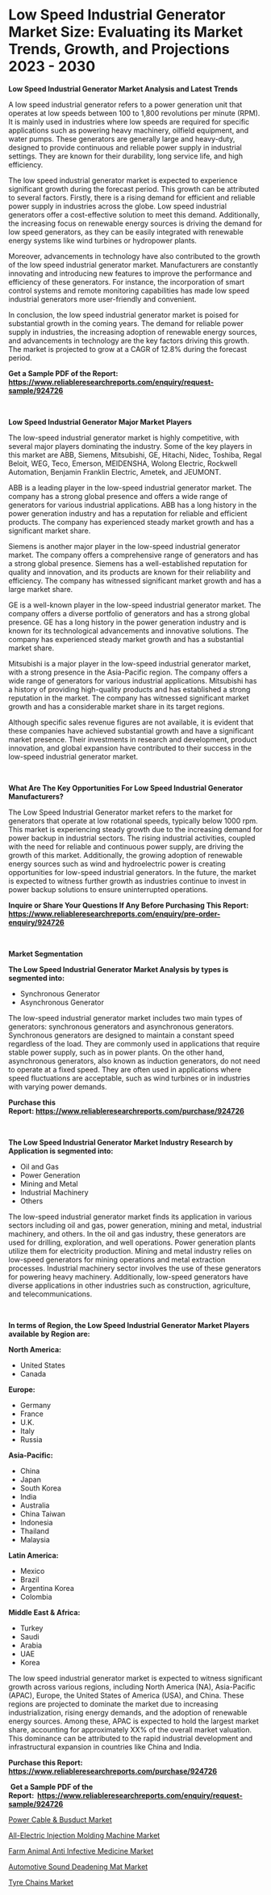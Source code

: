 <p><h1>Low Speed Industrial Generator Market Size: Evaluating its Market Trends, Growth, and Projections 2023 - 2030</h1></p><p><strong>Low Speed Industrial Generator Market Analysis and Latest Trends</strong></p>
<p><p>A low speed industrial generator refers to a power generation unit that operates at low speeds between 100 to 1,800 revolutions per minute (RPM). It is mainly used in industries where low speeds are required for specific applications such as powering heavy machinery, oilfield equipment, and water pumps. These generators are generally large and heavy-duty, designed to provide continuous and reliable power supply in industrial settings. They are known for their durability, long service life, and high efficiency.</p><p>The low speed industrial generator market is expected to experience significant growth during the forecast period. This growth can be attributed to several factors. Firstly, there is a rising demand for efficient and reliable power supply in industries across the globe. Low speed industrial generators offer a cost-effective solution to meet this demand. Additionally, the increasing focus on renewable energy sources is driving the demand for low speed generators, as they can be easily integrated with renewable energy systems like wind turbines or hydropower plants.</p><p>Moreover, advancements in technology have also contributed to the growth of the low speed industrial generator market. Manufacturers are constantly innovating and introducing new features to improve the performance and efficiency of these generators. For instance, the incorporation of smart control systems and remote monitoring capabilities has made low speed industrial generators more user-friendly and convenient.</p><p>In conclusion, the low speed industrial generator market is poised for substantial growth in the coming years. The demand for reliable power supply in industries, the increasing adoption of renewable energy sources, and advancements in technology are the key factors driving this growth. The market is projected to grow at a CAGR of 12.8% during the forecast period.</p></p>
<p><strong>Get a Sample PDF of the Report:&nbsp; <a href="https://www.reliableresearchreports.com/enquiry/request-sample/924726">https://www.reliableresearchreports.com/enquiry/request-sample/924726</a></strong></p>
<p>&nbsp;</p>
<p><strong>Low Speed Industrial Generator Major Market Players</strong></p>
<p><p>The low-speed industrial generator market is highly competitive, with several major players dominating the industry. Some of the key players in this market are ABB, Siemens, Mitsubishi, GE, Hitachi, Nidec, Toshiba, Regal Beloit, WEG, Teco, Emerson, MEIDENSHA, Wolong Electric, Rockwell Automation, Benjamin Franklin Electric, Ametek, and JEUMONT.</p><p>ABB is a leading player in the low-speed industrial generator market. The company has a strong global presence and offers a wide range of generators for various industrial applications. ABB has a long history in the power generation industry and has a reputation for reliable and efficient products. The company has experienced steady market growth and has a significant market share.</p><p>Siemens is another major player in the low-speed industrial generator market. The company offers a comprehensive range of generators and has a strong global presence. Siemens has a well-established reputation for quality and innovation, and its products are known for their reliability and efficiency. The company has witnessed significant market growth and has a large market share.</p><p>GE is a well-known player in the low-speed industrial generator market. The company offers a diverse portfolio of generators and has a strong global presence. GE has a long history in the power generation industry and is known for its technological advancements and innovative solutions. The company has experienced steady market growth and has a substantial market share.</p><p>Mitsubishi is a major player in the low-speed industrial generator market, with a strong presence in the Asia-Pacific region. The company offers a wide range of generators for various industrial applications. Mitsubishi has a history of providing high-quality products and has established a strong reputation in the market. The company has witnessed significant market growth and has a considerable market share in its target regions.</p><p>Although specific sales revenue figures are not available, it is evident that these companies have achieved substantial growth and have a significant market presence. Their investments in research and development, product innovation, and global expansion have contributed to their success in the low-speed industrial generator market.</p></p>
<p>&nbsp;</p>
<p><strong>What Are The Key Opportunities For Low Speed Industrial Generator Manufacturers?</strong></p>
<p><p>The Low Speed Industrial Generator market refers to the market for generators that operate at low rotational speeds, typically below 1000 rpm. This market is experiencing steady growth due to the increasing demand for power backup in industrial sectors. The rising industrial activities, coupled with the need for reliable and continuous power supply, are driving the growth of this market. Additionally, the growing adoption of renewable energy sources such as wind and hydroelectric power is creating opportunities for low-speed industrial generators. In the future, the market is expected to witness further growth as industries continue to invest in power backup solutions to ensure uninterrupted operations.</p></p>
<p><strong>Inquire or Share Your Questions If Any Before Purchasing This Report: <a href="https://www.reliableresearchreports.com/enquiry/pre-order-enquiry/924726">https://www.reliableresearchreports.com/enquiry/pre-order-enquiry/924726</a></strong></p>
<p>&nbsp;</p>
<p><strong>Market Segmentation</strong></p>
<p><strong>The Low Speed Industrial Generator Market Analysis by types is segmented into:</strong></p>
<p><ul><li>Synchronous Generator</li><li>Asynchronous Generator</li></ul></p>
<p><p>The low-speed industrial generator market includes two main types of generators: synchronous generators and asynchronous generators. Synchronous generators are designed to maintain a constant speed regardless of the load. They are commonly used in applications that require stable power supply, such as in power plants. On the other hand, asynchronous generators, also known as induction generators, do not need to operate at a fixed speed. They are often used in applications where speed fluctuations are acceptable, such as wind turbines or in industries with varying power demands.</p></p>
<p><strong>Purchase this Report:&nbsp;<a href="https://www.reliableresearchreports.com/purchase/924726">https://www.reliableresearchreports.com/purchase/924726</a></strong></p>
<p>&nbsp;</p>
<p><strong>The Low Speed Industrial Generator Market Industry Research by Application is segmented into:</strong></p>
<p><ul><li>Oil and Gas</li><li>Power Generation</li><li>Mining and Metal</li><li>Industrial Machinery</li><li>Others</li></ul></p>
<p><p>The low-speed industrial generator market finds its application in various sectors including oil and gas, power generation, mining and metal, industrial machinery, and others. In the oil and gas industry, these generators are used for drilling, exploration, and well operations. Power generation plants utilize them for electricity production. Mining and metal industry relies on low-speed generators for mining operations and metal extraction processes. Industrial machinery sector involves the use of these generators for powering heavy machinery. Additionally, low-speed generators have diverse applications in other industries such as construction, agriculture, and telecommunications.</p></p>
<p>&nbsp;</p>
<p><strong>In terms of Region, the Low Speed Industrial Generator Market Players available by Region are:</strong></p>
<p>
    <p> <strong> North America: </strong>
        <ul>
            <li>United States</li>
            <li>Canada</li>
        </ul>
        </p> 
    <p> <strong> Europe: </strong>
        <ul>
            <li>Germany</li>
            <li>France</li>
            <li>U.K.</li>
            <li>Italy</li>
            <li>Russia</li>
        </ul>
        </p> 
    <p> <strong> Asia-Pacific: </strong>
        <ul>
            <li>China</li>
            <li>Japan</li>
            <li>South Korea</li>
            <li>India</li>
            <li>Australia</li>
            <li>China Taiwan</li>
            <li>Indonesia</li>
            <li>Thailand</li>
            <li>Malaysia</li>
        </ul>
        </p> 
    <p> <strong> Latin America: </strong>
        <ul>
            <li>Mexico</li>
            <li>Brazil</li>
            <li>Argentina Korea</li>
            <li>Colombia</li>
        </ul>
        </p> 
    <p> <strong> Middle East & Africa: </strong>
        <ul>
            <li>Turkey</li>
            <li>Saudi</li>
            <li>Arabia</li>
            <li>UAE</li>
            <li>Korea</li>
        </ul>
    </p>
    </p>
<p><p>The low speed industrial generator market is expected to witness significant growth across various regions, including North America (NA), Asia-Pacific (APAC), Europe, the United States of America (USA), and China. These regions are projected to dominate the market due to increasing industrialization, rising energy demands, and the adoption of renewable energy sources. Among these, APAC is expected to hold the largest market share, accounting for approximately XX% of the overall market valuation. This dominance can be attributed to the rapid industrial development and infrastructural expansion in countries like China and India.</p></p>
<p><strong>Purchase this Report: <a href="https://www.reliableresearchreports.com/purchase/924726">https://www.reliableresearchreports.com/purchase/924726</a></strong></p>
<p>&nbsp;<strong>Get a Sample PDF of the Report:&nbsp;&nbsp;<a href="https://www.reliableresearchreports.com/enquiry/request-sample/924726">https://www.reliableresearchreports.com/enquiry/request-sample/924726</a></strong></p>
<p><strong></strong></p>
<p><p><a href="https://www.linkedin.com/pulse/power-cable-amp-busduct-market-size-2023-2030-global-3jhve/">Power Cable & Busduct Market</a></p><p><a href="https://www.linkedin.com/pulse/all-electric-injection-molding-machine-market-share-amp-tzphe/">All-Electric Injection Molding Machine Market</a></p><p><a href="https://github.com/aliciawhite5576/Market-Research-Report-List-1/blob/main/farm-animal-anti-infective-medicine-market.md">Farm Animal Anti Infective Medicine Market</a></p><p><a href="https://medium.com/@kcekkboop72786/automotive-sound-deadening-mat-market-size-growth-forecast-2023-2030-e5d8be437893">Automotive Sound Deadening Mat Market</a></p><p><a href="https://medium.com/@adealoshi97/tyre-chains-market-size-growth-forecast-2023-2030-5654c03987a9">Tyre Chains Market</a></p></p>